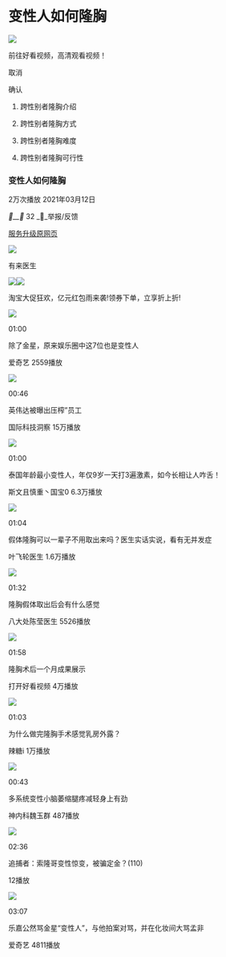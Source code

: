 # 变性人如何隆胸

![](https://t13.baidu.com/it/u=4004117365381495894,12589517119135855879&fm=3008&app=3011&size=f1242,699&n=0&f=JPEG&fmt=auto?sec=1737651600&t=f9feea54f9cb5305f77955a9a3c3d343)

前往好看视频，高清观看视频！

取消

确认

1. 跨性别者隆胸介绍

2. 跨性别者隆胸方式

3. 跨性别者隆胸难度

4. 跨性别者隆胸可行性

### 变性人如何隆胸

2万次播放 2021年03月12日

____ 32 __举报/反馈

[服务升级](https://m.baidu.com/from=0/bd_page_type=1/ssid=0/uid=0/pu=sz%401320_220%2Cta%40video___3_537/baiduid=BE101BBA2620D23C265271890EB85348/w=undefined_10_%E7%94%B7%E5%8F%98%E5%A5%B3%E6%89%8B%E6%9C%AF%E9%9A%86%E8%83%B8/t=iphone/l=1/tc?ref=www_iphone&lid=0&pd=video_page&fm=alop&isAtom=1&clk_info=%7B%22applid%22%3A%2211931330468052724304%22%2C%22apptpl%22%3A%22normal%22%2C%22frsrcid%22%3A4185%2C%22atn%22%3A%22index%22%7D&is_baidu=0&applid=11931330468052724304&module=sf&wd=&bdver=2_1&tcplug=1&dict=-1&sec=850&di=3595621d528d500a&bdenc=1&nsrc=5P19DeNEQ79MU%2BCTJ2pHCtVjAuyRdRnuZWIqBgU8XEn8bu%2FZecAAgxBcitCPKQF2Yu3ijSOIzsJ6E2ztTqoe1EZozELOFzB7DWD3JJdl%2Bajo1xsVMO11pgV%2B9Wny8yE6)[原网页](https://m.baidu.com/from=0/bd_page_type=1/ssid=0/uid=0/pu=sz%401320_220%2Cta%40video___3_537/baiduid=BE101BBA2620D23C265271890EB85348/w=undefined_10_%E7%94%B7%E5%8F%98%E5%A5%B3%E6%89%8B%E6%9C%AF%E9%9A%86%E8%83%B8/t=iphone/l=1/tc?ref=www_iphone&lid=0&pd=video_page&fm=alop&isAtom=1&clk_info=%7B%22applid%22%3A%2211931330468052724304%22%2C%22apptpl%22%3A%22normal%22%2C%22frsrcid%22%3A4185%2C%22atn%22%3A%22index%22%7D&is_baidu=0&applid=11931330468052724304&module=sf&wd=&bdver=2_1&tcplug=1&dict=-1&sec=850&di=9cb86eeef60d7cc5&bdenc=1&nsrc=%2FOPkEndSS1OxJGcxb%2BQxS1TGmPLJ898t95ehl2sWEXKy9CGJfzbCpQ%2Fc9bFx7g5Gv92xI4dzy%2BzswiEtLosKHflbbK%2B52kcQT82hRnv6W1vODGOINTSDmc8%2FW9w8sfYt)

![](https://gimg4.baidu.com/poster/src=https%3A%2F%2Fpic.rmb.bdstatic.com%2F4d79eb81397c95a8404988180491fcab.jpeg&refer=http%3A%2F%2Fwww.baidu.com&app=2004&size=f72,72&n=0&g=0n&q=75&fmt=auto?sec=1737651600&t=33dd3b636069670c998a4e5af966de90)

有来医生

![](https://fc1tn.baidu.com/it/u=1752279600,1720198104&fm=203&mola=new&crop=v1)![](https://fc1tn.baidu.com/it/u=1752279600,1720198104&fm=203&mola=new&crop=v1)

淘宝大促狂欢，亿元红包雨来袭!领券下单，立享折上折!

![](https://vdposter.bdstatic.com/f5ca5648ac7702b624e13d00625dafa1.jpeg?x-bce-process=image/resize,m_fill,w_560,h_315/format,f_jpg/quality,Q_80)

01:00

除了金星，原来娱乐圈中这7位也是变性人

爱奇艺 2559播放

![](https://gimg4.baidu.com/poster/src=http%3A%2F%2Ff7.baidu.com%2Fit%2Fu%3D526143262%2C1278980053%26fm%3D222%26app%3D106%26f%3DJPEG%3Fw%3D658%26h%3D370%26s%3D2D455B6EEFE8937C506C4C920000C082&refer=http%3A%2F%2Fwww.baidu.com&app=2004&size=f560,315&n=&g=0n&q=a80?sec=1737628064&t=6d288f7f3aeb167b7062825d59089c82)

00:46

英伟达被曝出压榨”员工

国际科技洞察 15万播放

![](https://gimg4.baidu.com/poster/src=http%3A%2F%2Fpic.rmb.bdstatic.com%2F774681da82aac712a50b3f3099530ac4.jpeg&refer=http%3A%2F%2Fwww.baidu.com&app=2004&size=f560,315&n=&g=0n&q=a80?sec=1737628064&t=0d3f2cbe0356fa55751ca25cc5def418)

01:00

泰国年龄最小变性人，年仅9岁一天打3遍激素，如今长相让人咋舌！

斯文且慎重丶国宝0 6.3万播放

![](https://gimg4.baidu.com/poster/src=http%3A%2F%2Ff7.baidu.com%2Fit%2Fu%3D208898335%2C235603283%26fm%3D222%26app%3D108%26f%3DJPEG&refer=http%3A%2F%2Fwww.baidu.com&app=2004&size=f560,315&n=&g=0n&q=a80?sec=1737628064&t=16267cdfd91ed875b150407cd4a30473)

01:04

假体隆胸可以一辈子不用取出来吗？医生实话实说，看有无并发症

叶飞轮医生 1.6万播放

![](https://gimg4.baidu.com/poster/src=http%3A%2F%2Ff7.baidu.com%2Fit%2Fu%3D3690943653%2C4129948359%26fm%3D222%26app%3D108%26f%3DJPEG&refer=http%3A%2F%2Fwww.baidu.com&app=2004&size=f560,315&n=&g=0n&q=a80?sec=1737628064&t=01ae6227629eb1b27e128cbd27616427)

01:32

隆胸假体取出后会有什么感觉

八大处陈莹医生 5526播放

![](https://gimg4.baidu.com/poster/src=http%3A%2F%2Ff7.baidu.com%2Fit%2Fu%3D1750030450%2C1773351466%26fm%3D222%26app%3D108%26f%3DJPEG&refer=http%3A%2F%2Fwww.baidu.com&app=2004&size=f560,315&n=&g=0n&q=a80?sec=1737628064&t=351bfbdb4acbe59875468113cb353664)

01:58

隆胸术后一个月成果展示

打开好看视频 4万播放

![](https://gimg4.baidu.com/poster/src=http%3A%2F%2Ff7.baidu.com%2Fit%2Fu%3D758594107%2C617575819%26fm%3D222%26app%3D108%26f%3DJPEG&refer=http%3A%2F%2Fwww.baidu.com&app=2004&size=f560,315&n=&g=0n&q=a80?sec=1737628064&t=45de64f7bc124d4340a4bb59299ad9e3)

01:03

为什么做完隆胸手术感觉乳房外露？

辣糖i 1万播放

![](https://gimg4.baidu.com/poster/src=http%3A%2F%2Ff7.baidu.com%2Fit%2Fu%3D3954374927%2C1962787169%26fm%3D222%26app%3D106%26f%3DJPEG&refer=http%3A%2F%2Fwww.baidu.com&app=2004&size=f560,315&n=&g=0n&q=a80?sec=1737628064&t=4fc0cfb313c6b6ddc4a2c8ead92ca3b9)

00:43

多系统变性小脑萎缩腿疼减轻身上有劲

神内科魏玉群 487播放

![](https://gimg4.baidu.com/poster/src=http%3A%2F%2Ff7.baidu.com%2Fit%2Fu%3D842386154%2C3716362002%26fm%3D222%26app%3D106%26f%3DPNG&refer=http%3A%2F%2Fwww.baidu.com&app=2004&size=f560,315&n=&g=0n&q=a80?sec=1737628064&t=e606a638d2695c5da2ca46fb8589ab11)

02:36

追捕者：索隆哥变性惊变，被骗定金？(110)

12播放

![](https://vdposter.bdstatic.com/b7b8859fec6ae2bb2622dbfb76e71c54.jpeg?x-bce-process=image/resize,m_fill,w_560,h_315/format,f_jpg/quality,Q_80)

03:07

乐嘉公然骂金星“变性人”，与他拍案对骂，并在化妆间大骂孟非

爱奇艺 4811播放
<!-- tcd_original_link https://www.baidu.com/video/page?pd=video_page&nid=5585857888384343804&sign=7209875573093163132&word=%E7%94%B7%E5%8F%98%E5%A5%B3%E6%89%8B%E6%9C%AF%E9%9A%86%E8%83%B8&oword=%E7%94%B7%E5%8F%98%E5%A5%B3%E6%89%8B%E6%9C%AF%E9%9A%86%E8%83%B8&atn=index&frsrcid=4185&ext=%7B%22jsy%22%3A1%7D&top=%7B%22sfhs%22%3A1%2C%22_hold%22%3A2%7D&sl=2 -->
